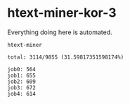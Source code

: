 # htext-miner-kor-3

Everything doing here is automated.

```
htext-miner

total: 3114/9855 (31.59817351598174%)

job0: 564
job1: 655
job2: 609
job3: 672
job4: 614
```